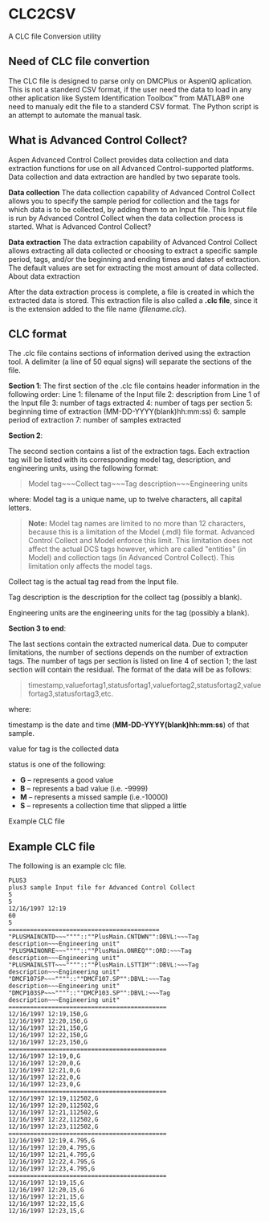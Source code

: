 # CLC2CSV
A CLC file Conversion utility

## Need of CLC file convertion

The CLC file is designed to parse only on DMCPlus or AspenIQ aplication. This is not a standerd CSV format, if the user need the data to load in any other aplication like System Identification Toolbox™ from MATLAB® one need to manualy edit the file to a standerd CSV format. The Python script is an attempt to automate the manual task.

## What is Advanced Control Collect?

Aspen Advanced Control Collect provides data collection and data extraction functions for use on all Advanced Control-supported platforms. Data collection and data extraction are handled by two separate tools.

**Data collection**
The data collection capability of Advanced Control Collect allows you to specify the sample period for collection and the tags for which data is to be collected, by adding them to an Input file. This Input file is run by Advanced Control Collect when the data collection process is started.
What is Advanced Control Collect?

**Data extraction**
The data extraction capability of Advanced Control Collect allows extracting all data collected or choosing to extract a specific sample period, tags, and/or the beginning and ending times and dates of extraction. The default values are set for extracting the most amount of data collected.
About data extraction

After the data extraction process is complete, a file is created in which the extracted data is stored. This extraction file is also called a **.clc file**, since it is the extension added to the file name (*filename.clc*).

## **CLC format**

The .clc file contains sections of information derived using the extraction tool. A delimiter (a line of 50 equal signs) will separate the sections of the file.

**Section 1**:
	The first section of the .clc file contains header information in the following order:
	Line 	1:	filename of the Input file
				2:	description from Line 1 of the Input file
				3:	number of tags extracted
				4:	number of tags per section
				5:	beginning time of extraction (MM-DD-YYYY(blank)hh:mm:ss)
				6:	sample period of extraction
				7:	number of samples extracted

**Section 2**:

The second section contains a list of the extraction tags. Each extraction tag will be listed with its corresponding model tag, description, and engineering units, using the following format:

>Model tag\~\~\~Collect tag\~\~\~Tag description\~\~\~Engineering units

where:
	Model tag is a unique name, up to twelve characters, all capital letters.

>**Note:** Model tag names are limited to no more than 12 characters, because this is a limitation of the Model (.mdl) file format. Advanced Control Collect and Model enforce this limit. This limitation does not affect the actual DCS tags however, which are called "entities" (in Model) and collection tags (in Advanced Control Collect). This limitation only affects the model tags.

Collect tag is the actual tag read from the Input file.

Tag description is the description for the collect tag (possibly a blank).

Engineering units are the engineering units for the tag (possibly a blank).

**Section 3 to end**:

The last sections contain the extracted numerical data. Due to computer limitations, the number of sections depends on the number of extraction tags. The number of tags per section is listed on line 4 of section 1; the last section will contain the residual. The format of the data will be as follows:

>timestamp,valuefortag1,statusfortag1,valuefortag2,statusfortag2,valuefortag3,statusfortag3,etc.

where:

timestamp is the date and time (**MM-DD-YYYY(blank)hh:mm:ss**) of that sample.

value for tag is the collected data

status is one of the following:

-   **G** – represents a good value
-   **B** – represents a bad value (i.e. -9999)
-   **M** – represents a missed sample (i.e.-10000)
-   **S** – represents a collection time that slipped a little

Example CLC file

## Example CLC file

The following is an example clc file.

	PLUS3
	plus3 sample Input file for Advanced Control Collect
	5
	5
	12/16/1997 12:19
	60
	5
	==========================================
	"PLUSMAINCNTD~~~""""::""PlusMain.CNTDWN"":DBVL:~~~Tag description~~~Engineering unit"
	"PLUSMAINONRE~~~""""::""PlusMain.ONREQ"":ORD:~~~Tag description~~~Engineering unit"
	"PLUSMAINLSTT~~~""""::""PlusMain.LSTTIM"":DBVL:~~~Tag description~~~Engineering unit"
	"DMCF107SP~~~""""::""DMCF107.SP"":DBVL:~~~Tag description~~~Engineering unit"
	"DMCP103SP~~~""""::""DMCP103.SP"":DBVL:~~~Tag description~~~Engineering unit"
	============================================
	12/16/1997 12:19,150,G
	12/16/1997 12:20,150,G
	12/16/1997 12:21,150,G
	12/16/1997 12:22,150,G
	12/16/1997 12:23,150,G
	============================================
	12/16/1997 12:19,0,G
	12/16/1997 12:20,0,G
	12/16/1997 12:21,0,G
	12/16/1997 12:22,0,G
	12/16/1997 12:23,0,G
	============================================
	12/16/1997 12:19,112502,G
	12/16/1997 12:20,112502,G
	12/16/1997 12:21,112502,G
	12/16/1997 12:22,112502,G
	12/16/1997 12:23,112502,G
	============================================
	12/16/1997 12:19,4.795,G
	12/16/1997 12:20,4.795,G
	12/16/1997 12:21,4.795,G
	12/16/1997 12:22,4.795,G
	12/16/1997 12:23,4.795,G
	============================================
	12/16/1997 12:19,15,G
	12/16/1997 12:20,15,G 
	12/16/1997 12:21,15,G 
	12/16/1997 12:22,15,G 
	12/16/1997 12:23,15,G 


